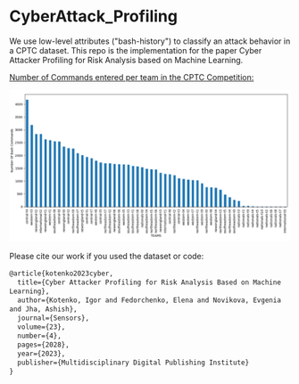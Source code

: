 # CyberAttack_Profiling
We use low-level attributes ("bash-history") to classify an attack behavior in a CPTC dataset. This repo is the implementation for the paper Cyber Attacker Profiling for Risk Analysis based on Machine Learning.


<ins>Number of Commands entered per team in the CPTC Competition:</ins>

![alt text](https://github.com/ashishjv1/CyberAttack_Profiling/blob/main/fig3.png?raw=true)


Please cite our work if you used the dataset or code:

```
@article{kotenko2023cyber,
  title={Cyber Attacker Profiling for Risk Analysis Based on Machine Learning},
  author={Kotenko, Igor and Fedorchenko, Elena and Novikova, Evgenia and Jha, Ashish},
  journal={Sensors},
  volume={23},
  number={4},
  pages={2028},
  year={2023},
  publisher={Multidisciplinary Digital Publishing Institute}
}
```
